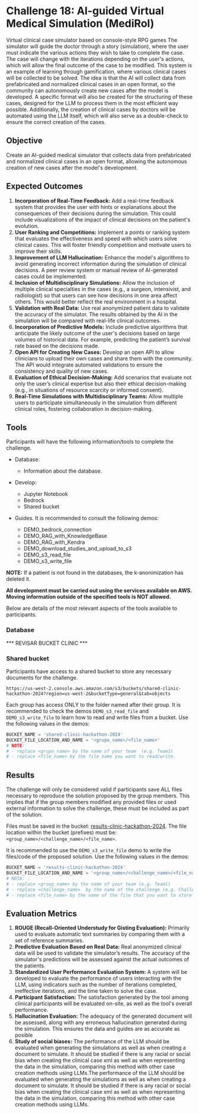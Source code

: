 # Challenge 18: AI-guided Virtual Medical Simulation (MediRol)


Virtual clinical case simulator based on console-style RPG games
The simulator will guide the doctor through a story (simulation), where the user must indicate the various actions they wish to take to complete the case. The case will change with the iterations depending on the user's actions, which will allow the final outcome of the case to be modified.
This system is an example of learning through gamification, where various clinical cases will be collected to be solved. The idea is that the AI will collect data from prefabricated and normalized clinical cases in an open format, so the community can autonomously create new cases after the model is developed.
A specific format will also be created for the structuring of these cases, designed for the LLM to process them in the most efficient way possible. Additionally, the creation of clinical cases by doctors will be automated using the LLM itself, which will also serve as a double-check to ensure the correct creation of the cases.



## Objective

Create an AI-guided medical simulator that collects data from prefabricated and normalized clinical cases in an open format, allowing the autonomous creation of new cases after the model's development.

## Expected Outcomes

1.	**Incorporation of Real-Time Feedback:** Add a real-time feedback system that provides the user with hints or explanations about the consequences of their decisions during the simulation. This could include visualizations of the impact of clinical decisions on the patient's evolution.
2.	**User Ranking and Competitions:** Implement a points or ranking system that evaluates the effectiveness and speed with which users solve clinical cases. This will foster friendly competition and motivate users to improve their skills.
3.	**Improvement of LLM Hallucination:** Enhance the model's algorithms to avoid generating incorrect information during the simulation of clinical decisions. A peer review system or manual review of AI-generated cases could be implemented.
4.	**Inclusion of Multidisciplinary Simulations:** Allow the inclusion of multiple clinical specialties in the cases (e.g., a surgeon, intensivist, and radiologist) so that users can see how decisions in one area affect others. This would better reflect the real environment in a hospital.
5.	**Validation with Real Data:** Use real anonymized patient data to validate the accuracy of the simulator. The results obtained by the AI in the simulation will be compared with real-life clinical outcomes.
6.	**Incorporation of Predictive Models:** Include predictive algorithms that anticipate the likely outcome of the user's decisions based on large volumes of historical data. For example, predicting the patient’s survival rate based on the decisions made.
7.	**Open API for Creating New Cases:** Develop an open API to allow clinicians to upload their own cases and share them with the community. The API would integrate automated validations to ensure the consistency and quality of new cases.
8.	**Evaluation of Ethical Decision-Making:** Add scenarios that evaluate not only the user’s clinical expertise but also their ethical decision-making (e.g., in situations of resource scarcity or informed consent).
9.	**Real-Time Simulations with Multidisciplinary Teams:** Allow multiple users to participate simultaneously in the simulation from different clinical roles, fostering collaboration in decision-making.

   

## Tools

Participants will have the following information/tools to complete the challenge.

- Database:
    - Information about the database.

- Develop:
    - Jupyter Notebook
    - Bedrock
    - Shared bucket 

- Guides. It is recommended to consult the following demos:
    - DEMO_bedrock_connection
    - DEMO_RAG_with_KnowledgeBase
    - DEMO_RAG_with_Kendra
    - DEMO_download_studies_and_upload_to_s3
    - DEMO_s3_read_file
    - DEMO_s3_write_file

**NOTE:** If a patient is not found in the databases, the k-anonimization has deleted it.


**All development must be carried out using the services available on AWS. Moving information outside of the specified tools is NOT allowed.**

Below are details of the most relevant aspects of the tools available to participants.

 ### Database
 
*** REVISAR BUCKET CLINIC ***




### Shared bucket

Participants have access to a shared bucket to store any necessary documents for the challenge.

```
https://us-west-2.console.aws.amazon.com/s3/buckets/shared-clinic-hackathon-2024?region=us-west-2&bucketType=general&tab=objects
```

Each group has access ONLY to the folder named after their group. It is recommended to check the demos `DEMO_s3_read_file` and `DEMO_s3_write_file` to learn how to read and write files from a bucket. Use the following values in the demos:

```python
BUCKET_NAME = 'shared-clinic-hackathon-2024'
BUCKET_FILE_LOCATION_AND_NAME = '<grupo_name>/<file_name>'
# NOTE:
# - replace <grupo_name> by the name of your team  (e.g. Team1)
# - replace <file_name> by the file name you want to read/write.
```

## Results

The challenge will only be considered valid if participants save ALL files necessary to reproduce the solution proposed by the group members. This implies that if the group members modified any provided files or used external information to solve the challenge, these must be included as part of the solution.

Files must be saved in the bucket: [results-clinic-hackathon-2024](https://us-west-2.console.aws.amazon.com/s3/buckets/results-clinic-hackathon-2024?region=us-west-2&bucketType=general&tab=objects). The file location within the bucket (prefixes) must be: `<group_name>/<challenge_name>/<file_name>`.

It is recommended to use the `DEMO_s3_write_file` demo to write the files/code of the proposed solution. Use the following values in the demos:

```python
BUCKET_NAME = 'results-clinic-hackathon-2024'
BUCKET_FILE_LOCATION_AND_NAME = '<group_name>/<challenge_name>/<file_name>'
# NOTA: :
# - replace <group_name> by the name of your team (e.g. Team1)
# - replace <challenge_name>  by the name of the challenge (e.g. Challenge1)
# - replace <file_name> by the name of the file that you want to store (e.g., main_code_challenge1.ipynb)

```

## Evaluation Metrics

1.	**ROUGE (Recall-Oriented Understudy for Gisting Evaluation):** Primarily used to evaluate automatic text summaries by comparing them with a set of reference summaries.
2.	**Predictive Evaluation Based on Real Data:** Real anonymized clinical data will be used to validate the simulator’s results. The accuracy of the simulator's predictions will be assessed against the actual outcomes of the patients.
3.	**Standardized User Performance Evaluation System:** A system will be developed to evaluate the performance of users interacting with the LLM, using indicators such as the number of iterations completed, ineffective iterations, and the time taken to solve the case.
4.	**Participant Satisfaction:** The satisfaction generated by the tool among clinical participants will be evaluated on-site, as well as the tool's overall performance.
5.	**Hallucination Evaluation:** The adequacy of the generated document will be assessed, along with any erroneous hallucination generated during the simulation. This ensures the data and guides are as accurate as posible
6.	**Study of social biases:** The performance of the LLM should be evaluated when generating the simulations as well as when creating a document to simulate. It should be studied if there is any racial or social bias when creating the clinical case xml as well as when representing the data in the simulation, comparing this method with other case creation methods using LLMs.The performance of the LLM should be evaluated when generating the simulations as well as when creating a document to simulate. It should be studied if there is any racial or social bias when creating the clinical case xml as well as when representing the data in the simulation, comparing this method with other case creation methods using LLMs.




